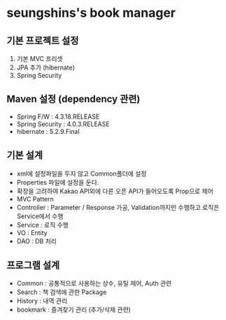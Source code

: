 seungshins's book manager
=============================

기본 프로젝트 설정 
--------------------
1. 기본 MVC 프리셋
2. JPA 추가 (hibernate)
3. Spring Security

Maven 설정 (dependency 관련)
--------------------
* Spring F/W : 4.3.18.RELEASE
* Spring Security : 4.0.3.RELEASE
* hibernate : 5.2.9.Final

기본 설계
--------------------
* xml에 설정파일을 두지 않고 Common폴더에 설정
* Properties 파일에 설정을 둔다.
 * 확장을 고려하여 Kakao API외에 다른 오픈 API가 들어오도록 Prop으로 제어
* MVC Pattern
 * Controller : Parameter / Response 가공, Validation까지만 수행하고 로직은 Service에서 수행
 * Service : 로직 수행
 * VO : Entity
 * DAO : DB 처리

프로그램 설계
--------------------
* Common : 공통적으로 사용하는 상수, 유틸 제어, Auth 관련
* Search : 책 검색에 관한 Package
* History : 내역 관리
* bookmark : 즐겨찾기 관리 (추가/삭제 관련)
